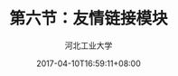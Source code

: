 ---
layout: post
title:  "第六节：友情链接模块"
description: "详细介绍A标签的使用"
date: 2017-04-10T16:59:11+08:00
categories: chapter2
author: "河北工业大学"
---